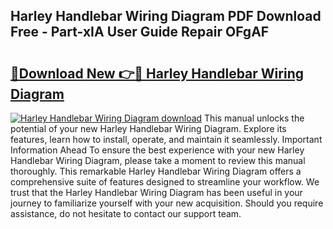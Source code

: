 ## Harley Handlebar Wiring Diagram PDF Download Free - Part-xIA User Guide Repair OFgAF

# <h2><a href="http://dfse70.blite.top/?on=Harley+Handlebar+Wiring+Diagram">🔗Download New 👉🔴 Harley Handlebar Wiring Diagram</a></h2>

[![Harley Handlebar Wiring Diagram download](https://i.imgur.com/lujVjoI.png)](http://dfse70.blite.top/?on=Harley+Handlebar+Wiring+Diagram)
This manual unlocks the potential of your new Harley Handlebar Wiring Diagram. Explore its features, learn how to install, operate, and maintain it seamlessly. Important Information Ahead To ensure the best experience with your new Harley Handlebar Wiring Diagram, please take a moment to review this manual thoroughly. This remarkable Harley Handlebar Wiring Diagram offers a comprehensive suite of features designed to streamline your workflow. We trust that the Harley Handlebar Wiring Diagram has been useful in your journey to familiarize yourself with your new acquisition. Should you require assistance, do not hesitate to contact our support team.
